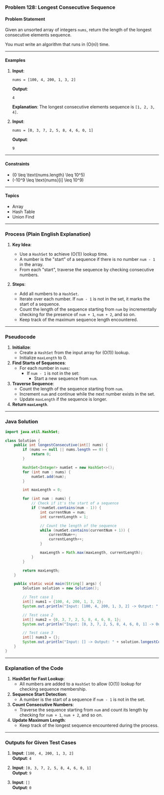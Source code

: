 ### Problem 128: Longest Consecutive Sequence

#### Problem Statement
Given an unsorted array of integers `nums`, return the length of the longest consecutive elements sequence.

You must write an algorithm that runs in \(O(n)\) time.

---

#### Examples

1. **Input**:  
   ```
   nums = [100, 4, 200, 1, 3, 2]
   ```
   **Output**:  
   ```
   4
   ```
   **Explanation**: The longest consecutive elements sequence is `[1, 2, 3, 4]`.

2. **Input**:  
   ```
   nums = [0, 3, 7, 2, 5, 8, 4, 6, 0, 1]
   ```
   **Output**:  
   ```
   9
   ```

---

#### Constraints
- \(0 \leq \text{nums.length} \leq 10^5\)
- \(-10^9 \leq \text{nums}[i] \leq 10^9\)

---

#### Topics
- Array
- Hash Table
- Union Find

---

### Process (Plain English Explanation)

1. **Key Idea**:
   - Use a `HashSet` to achieve \(O(1)\) lookup time.
   - A number is the "start" of a sequence if there is no number `num - 1` in the array.
   - From each "start", traverse the sequence by checking consecutive numbers.

2. **Steps**:
   - Add all numbers to a `HashSet`.
   - Iterate over each number. If `num - 1` is not in the set, it marks the start of a sequence.
   - Count the length of the sequence starting from `num` by incrementally checking for the presence of `num + 1`, `num + 2`, and so on.
   - Keep track of the maximum sequence length encountered.

---

### Pseudocode

1. **Initialize**:
   - Create a `HashSet` from the input array for \(O(1)\) lookup.
   - Initialize `maxLength` to 0.
2. **Find Starts of Sequences**:
   - For each number in `nums`:
     - If `num - 1` is not in the set:
       - Start a new sequence from `num`.
3. **Traverse Sequence**:
   - Count the length of the sequence starting from `num`.
   - Increment `num` and continue while the next number exists in the set.
   - Update `maxLength` if the sequence is longer.
4. **Return `maxLength`**.

---

### Java Solution

```java
import java.util.HashSet;

class Solution {
    public int longestConsecutive(int[] nums) {
        if (nums == null || nums.length == 0) {
            return 0;
        }

        HashSet<Integer> numSet = new HashSet<>();
        for (int num : nums) {
            numSet.add(num);
        }

        int maxLength = 0;

        for (int num : nums) {
            // Check if it's the start of a sequence
            if (!numSet.contains(num - 1)) {
                int currentNum = num;
                int currentLength = 1;

                // Count the length of the sequence
                while (numSet.contains(currentNum + 1)) {
                    currentNum++;
                    currentLength++;
                }

                maxLength = Math.max(maxLength, currentLength);
            }
        }

        return maxLength;
    }

    public static void main(String[] args) {
        Solution solution = new Solution();

        // Test case 1
        int[] nums1 = {100, 4, 200, 1, 3, 2};
        System.out.println("Input: [100, 4, 200, 1, 3, 2] -> Output: " + solution.longestConsecutive(nums1)); // Expected: 4

        // Test case 2
        int[] nums2 = {0, 3, 7, 2, 5, 8, 4, 6, 0, 1};
        System.out.println("Input: [0, 3, 7, 2, 5, 8, 4, 6, 0, 1] -> Output: " + solution.longestConsecutive(nums2)); // Expected: 9

        // Test case 3
        int[] nums3 = {};
        System.out.println("Input: [] -> Output: " + solution.longestConsecutive(nums3)); // Expected: 0
    }
}
```

---

### Explanation of the Code

1. **HashSet for Fast Lookup**:
   - All numbers are added to a `HashSet` to allow \(O(1)\) lookup for checking sequence membership.
2. **Sequence Start Detection**:
   - A number is the start of a sequence if `num - 1` is not in the set.
3. **Count Consecutive Numbers**:
   - Traverse the sequence starting from `num` and count its length by checking for `num + 1`, `num + 2`, and so on.
4. **Update Maximum Length**:
   - Keep track of the longest sequence encountered during the process.

---

### Outputs for Given Test Cases

1. **Input**: `[100, 4, 200, 1, 3, 2]`  
   **Output**: `4`

2. **Input**: `[0, 3, 7, 2, 5, 8, 4, 6, 0, 1]`  
   **Output**: `9`

3. **Input**: `[]`  
   **Output**: `0`